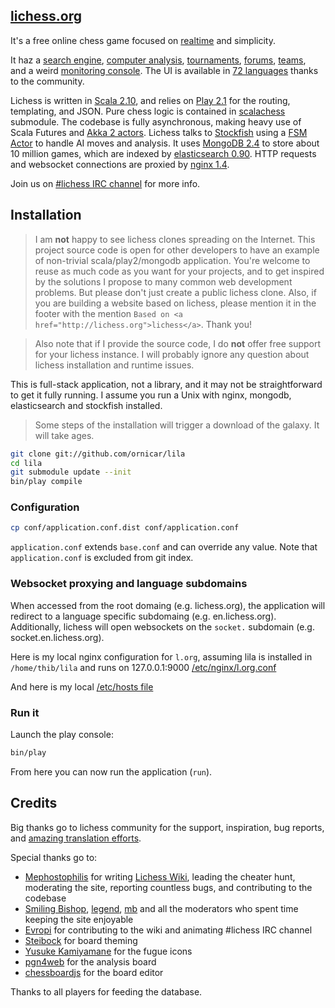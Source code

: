 [lichess.org](http://lichess.org)
---------------------------------

It's a free online chess game focused on [realtime](http://lichess.org/games) and simplicity.

It haz a [search engine](http://lichess.org/games/search),
[computer analysis](http://lichess.org/analyse/ief49lif), 
[tournaments](http://lichess.org/tournament), 
[forums](http://lichess.org/forum), 
[teams](http://lichess.org/team),  
and a weird [monitoring console](http://lichess.org/monitor).
The UI is available in [72 languages](http://lichess.org/translation/contribute) thanks to the community.

Lichess is written in [Scala 2.10](http://www.scala-lang.org/), 
and relies on [Play 2.1](http://www.playframework.com/) for the routing, templating, and JSON.
Pure chess logic is contained in [scalachess](http://github.com/ornicar/scalachess) submodule.
The codebase is fully asynchronous, making heavy use of Scala Futures and [Akka 2 actors](http://akka.io).
Lichess talks to [Stockfish](http://stockfishchess.org/) using a [FSM Actor](https://github.com/ornicar/lila/blob/master/modules/ai/src/main/stockfish/ActorFSM.scala) to handle AI moves and analysis.
It uses [MongoDB 2.4](http://mongodb.org) to store about 10 million games, which are indexed by [elasticsearch 0.90](http://elasticsearch.org).
HTTP requests and websocket connections are proxied by [nginx 1.4](http://nginx.org).

Join us on [#lichess IRC channel](http://lichess.org/irc) for more info.

Installation
------------

> I am **not** happy to see lichess clones spreading on the Internet. This project source code is open for other developers to have an example of non-trivial scala/play2/mongodb application. You're welcome to reuse as much code as you want for your projects, and to get inspired by the solutions I propose to many common web development problems. But please don't just create a public lichess clone. Also, if you are building a website based on lichess, please mention it in the footer with the mention `Based on <a href="http://lichess.org">lichess</a>`. Thank you!

> Also note that if I provide the source code, I do **not** offer free support for your lichess instance. I will probably ignore any question about lichess installation and runtime issues.

This is full-stack application, not a library, and it may not 
be straightforward to get it fully running.
I assume you run a Unix with nginx, mongodb, elasticsearch and stockfish installed.

> Some steps of the installation will trigger a download of the galaxy. It will take ages.

```sh
git clone git://github.com/ornicar/lila
cd lila
git submodule update --init
bin/play compile
```

### Configuration

```sh
cp conf/application.conf.dist conf/application.conf
```

`application.conf` extends `base.conf` and can override any value.
Note that `application.conf` is excluded from git index.

### Websocket proxying and language subdomains

When accessed from the root domaing (e.g. lichess.org),
the application will redirect to a language specific subdomaing (e.g. en.lichess.org).
Additionally, lichess will open websockets on the `socket.` subdomain (e.g. socket.en.lichess.org).

Here is my local nginx configuration for `l.org`, assuming lila is installed in `/home/thib/lila` and runs on 127.0.0.1:9000
[/etc/nginx/l.org.conf](https://github.com/ornicar/lila/blob/master/doc/nginx/l.org.conf)

And here is my local [/etc/hosts file](https://github.com/ornicar/lila/blob/master/doc/hosts)

### Run it

Launch the play console:

```sh
bin/play
```

From here you can now run the application (`run`). 

Credits
-------

Big thanks go to lichess community for the support, inspiration, bug reports, and [amazing translation efforts](http://lichess.org/translation/contribute).

Special thanks go to:

- [Mephostophilis](http://lichess.org/@/Mephostophilis) for writing [Lichess Wiki](http://lichess.org/wiki), leading the cheater hunt, moderating the site, reporting countless bugs, and contributing to the codebase
- [Smiling Bishop](http://lichess.org/@/smiling_bishop), [legend](http://lichess.org/@/legend), [mb](http://lichess.org/@/mb) and all the moderators who spent time keeping the site enjoyable
- [Evropi](https://github.com/evropi) for contributing to the wiki and animating #lichess IRC channel
- [Steibock](https://github.com/Steibock) for board theming
- [Yusuke Kamiyamane](http://p.yusukekamiyamane.com/) for the fugue icons
- [pgn4web](http://pgn4web.casaschi.net/home.html) for the analysis board
- [chessboardjs](https://github.com/oakmac/chessboardjs/) for the board editor

Thanks to all players for feeding the database.
